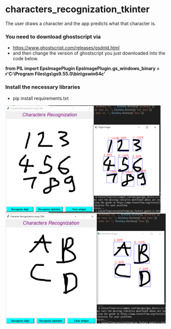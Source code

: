 # characters_recognization_tkinter
The user draws a character and the app predicts what that character is.

### You need to download ghostscript via 

- https://www.ghostscript.com/releases/gsdnld.html
- and then change the version of ghostscript you just downloaded into the code below.

**from PIL import EpsImagePlugin
EpsImagePlugin.gs_windows_binary = r'C:\Program Files\gs\gs9.55.0\bin\gswin64c'**

### Install the necessary libraries
- pip install requirements.txt

![screen_shot](./image/digit.png)
![screen_shot](./image/alphabet.png)
